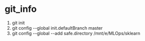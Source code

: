 # git_info
1. git init
2. git config --global init.defaultBranch master
3. git config --global --add safe.directory /mnt/e/MLOps/sklearn
